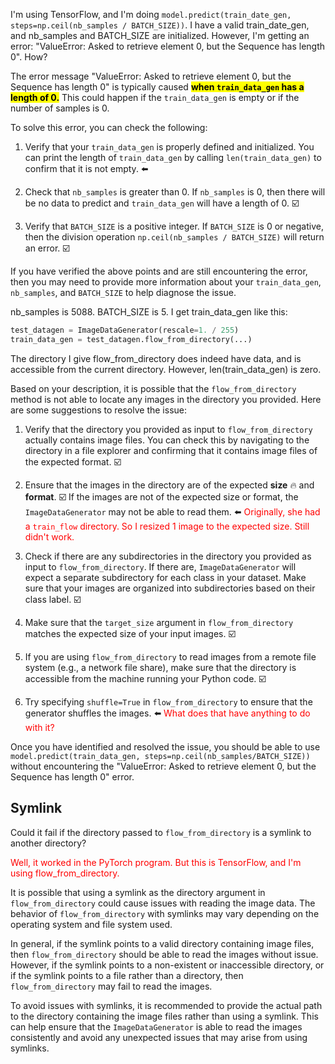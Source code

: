 I'm using TensorFlow, and I'm doing `model.predict(train_date_gen, steps=np.ceil(nb_samples / BATCH_SIZE))`.  I have a valid train_date_gen, and nb_samples and BATCH_SIZE are initialized.  However, I'm getting an error: "ValueError: Asked to retrieve element 0, but the Sequence has length 0".  How?

The error message "ValueError: Asked to retrieve element 0, but the Sequence has length 0" is typically caused <mark>**when `train_data_gen` has a length of 0.**</mark> This could happen if the `train_data_gen` is empty or if the number of samples is 0.

To solve this error, you can check the following:

1. Verify that your `train_data_gen` is properly defined and initialized. You can print the length of `train_data_gen` by calling `len(train_data_gen)` to confirm that it is not empty. ⬅️

2. Check that `nb_samples` is greater than 0. If `nb_samples` is 0, then there will be no data to predict and `train_data_gen` will have a length of 0. ☑️

3. Verify that `BATCH_SIZE` is a positive integer. If `BATCH_SIZE` is 0 or negative, then the division operation `np.ceil(nb_samples / BATCH_SIZE)` will return an error. ☑️

If you have verified the above points and are still encountering the error, then you may need to provide more information about your `train_data_gen`, `nb_samples`, and `BATCH_SIZE` to help diagnose the issue.

nb_samples is 5088.  BATCH_SIZE is 5.  I get train_data_gen like this:

```py
test_datagen = ImageDataGenerator(rescale=1. / 255)
train_data_gen = test_datagen.flow_from_directory(...)
```

The directory I give flow_from_directory does indeed have data, and is accessible from the current directory.  However, len(train_data_gen) is zero.

Based on your description, it is possible that the `flow_from_directory` method is not able to locate any images in the directory you provided. Here are some suggestions to resolve the issue:

1. Verify that the directory you provided as input to `flow_from_directory` actually contains image files. You can check this by navigating to the directory in a file explorer and confirming that it contains image files of the expected format. ☑️

2. Ensure that the images in the directory are of the expected **size** 🔥 and **format**. ☑️ If the images are not of the expected size or format, the `ImageDataGenerator` may not be able to read them. ⬅️  <span style="color:red;">Originally, she had a `train_flow` directory. So I resized 1 image to the expected size. Still didn't work.</span>

3. Check if there are any subdirectories in the directory you provided as input to `flow_from_directory`. If there are, `ImageDataGenerator` will expect a separate subdirectory for each class in your dataset. Make sure that your images are organized into subdirectories based on their class label. ☑️

4. Make sure that the `target_size` argument in `flow_from_directory` matches the expected size of your input images. ☑️

5. If you are using `flow_from_directory` to read images from a remote file system (e.g., a network file share), make sure that the directory is accessible from the machine running your Python code. ☑️

6. Try specifying `shuffle=True` in `flow_from_directory` to ensure that the generator shuffles the images. ⬅️  <span style="color:red;">What does that have anything to do with it?</span>

Once you have identified and resolved the issue, you should be able to use `model.predict(train_data_gen, steps=np.ceil(nb_samples/BATCH_SIZE))` without encountering the "ValueError: Asked to retrieve element 0, but the Sequence has length 0" error.

## Symlink

Could it fail if the directory passed to `flow_from_directory` is a symlink to another directory?

<span style="color:red;">Well, it worked in the PyTorch program.  But this is TensorFlow, and I'm using flow\_from\_directory.</span>

It is possible that using a symlink as the directory argument in `flow_from_directory` could cause issues with reading the image data. The behavior of `flow_from_directory` with symlinks may vary depending on the operating system and file system used.

In general, if the symlink points to a valid directory containing image files, then `flow_from_directory` should be able to read the images without issue. However, if the symlink points to a non-existent or inaccessible directory, or if the symlink points to a file rather than a directory, then `flow_from_directory` may fail to read the images.

To avoid issues with symlinks, it is recommended to provide the actual path to the directory containing the image files rather than using a symlink. This can help ensure that the `ImageDataGenerator` is able to read the images consistently and avoid any unexpected issues that may arise from using symlinks.
